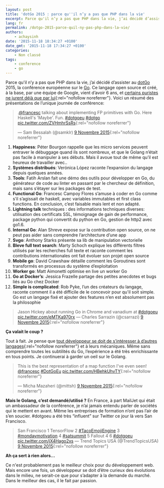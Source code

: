 ```yaml
---
layout: post
title: 'dotGo 2015 : parce qu''il n’y a pas que PHP dans la vie'
excerpt: Parce qu'il n’y a pas que PHP dans la vie, j’ai décidé d’assister au http://www.dotgo.eu/ 2015, la conférence européenne sur le https://golang.org/.
lang: fr
permalink: /dotgo-2015-parce-quil-ny-pas-php-dans-la-vie/
authors:
    - achaysinh
date: '2015-11-18 18:34:27 +0100'
date_gmt: '2015-11-18 17:34:27 +0100'
categories:
    - Non classé
tags:
    - conference
    - go
---
```


Parce qu'il n’y a pas que PHP dans la vie, j’ai décidé d’assister au [dotGo](http://www.dotgo.eu/) 2015, la conférence européenne sur le [Go](https://golang.org/). Ce langage open source et créé, à la base, par une équipe de Google, vient d’avoir 6 ans, et [certains puristes ne jurent déjà que par lui](https://www.quora.com/Is-Google-Go-worth-learning){:rel="nofollow noreferrer"}. Voici un résumé des présentations de l’unique journée de conférence:

> .[@francesc](https://twitter.com/francesc) talking about implementing FP primitives with Go. Here Haskell's 'Maybe'. Fun. [\#dotgoeu](https://twitter.com/hashtag/dotgoeu?src=hash) [\#dotgo](https://twitter.com/hashtag/dotgo?src=hash) [pic.twitter.com/ZVHmhrSsRs](https://t.co/ZVHmhrSsRs){:rel="nofollow noreferrer"}
>
> — Sam Bessalah (@samklr) [9 Novembre 2015](https://twitter.com/samklr/status/663665425373396992){:rel="nofollow noreferrer"}

1.  **Happiness**: Péter Bourgon rappelle que les micro services peuvent entraver le débuggage quand ils sont nombreux, et que le Golang n’était pas facile à manipuler à ses débuts. Mais il avoue tout de même qu’il est heureux de travailler avec..
2.  **Systèmes distribués**: Verónica López raconte l’expansion du langage depuis quelques années.
3.  **Tools**: Fatih Arslan fait une démo des outils pour développer en Go, du générateur de code au linter en passant par le chercheur de définition, mais sans s’étayer sur les packages de test.
4.  **Functional Go**: Francesc Campoy Flores s’amuse à coder en Go comme s’il s’agissait de haskell, avec variables immutables et first class functions. En conclusion, c’est faisable mais lent et non adapté.
5.  **Lightning talk** techniques : des informations techniques diverses: utilisation des certificats SSL, témoignage de gain de performance, package python qui convertit du python en Go, gestion de http2 avec go1.6.
6.  **Internal Go**: Alan Shreve expose sur la contribution open source, on ne peut pas aider sans comprendre l’architecture d’une app
7.  **Svgo**: Anthony Starks présente sa lib de manipulation vectorielle
8.  **Bleve full text search**: Marty Schoch explique les différents filtres utilisés par les recherches full texte et raconte comment les contributions internationales ont fait évoluer son projet open source
9.  **Mobile go**: David Crawshaw détaille comment les Goroutines sont transformés en processus du système d’exploitation
10. **Worker go**: Matt Aimonetti optimise en live un worker Go
11. **Go at Docker’s**: Jessica Frazelle partage des petites anecdotes et bugs liés au Go chez Docker
12. **Simple is complicated**: Rob Pyke, l’un des créateurs du langage, raconte comment il a été difficile de le concevoir pour qu'il soit simple. Go est un langage fixé et ajouter des features n’en est absolument pas la philosophie

> Jason Hickey about running Go in Chrome and vanadium at [\#dotgoeu](https://twitter.com/hashtag/dotgoeu?src=hash) [pic.twitter.com/eMTKa970rx](https://t.co/eMTKa970rx) — Charles Sarrazin (@csarrazi) [9 Novembre 2015](https://twitter.com/csarrazi/status/663720318154973185){:rel="nofollow noreferrer"}

**Ça valait le coup ?**

Tout à fait. Je pense que [tout développeur se doit de s’intéresser à d’autres langages](http://blog.teamtreehouse.com/learn-a-new-programming-language-every-year){:rel="nofollow noreferrer"} et à leurs mécaniques. Même sans comprendre toutes les subtilités du Go, l’expérience a été très enrichissante en tous points. Je continuerai à garder un oeil sur le Golang.

> This is the best representation of a map function I've even seen! [@francesc](https://twitter.com/francesc) [\#DotGoEu](https://twitter.com/hashtag/DotGoEu?src=hash) [pic.twitter.com/HBehkUhvTY](https://t.co/HBehkUhvTY){:rel="nofollow noreferrer"}
>
> — Micha Mazaheri (@mittsh) [9 Novembre 2015](https://twitter.com/mittsh/status/663663348312092672){:rel="nofollow noreferrer"}
>
>  

**Mais le Golang, c’est demandé/utilisé ?** En France, à part MailJet qui était un ambassadeur de la conférence, je n’ai jamais entendu parler de sociétés qui le mettent en avant. Même les entreprises de formation n’ont pas l’air de s’en soucier. \#dotgoeu a été très “influent” sur Twitter ce jour là vers San Francisco.

> San Francisco 1 TensorFlow 2 [\#TacoEmojiEngine](https://twitter.com/hashtag/TacoEmojiEngine?src=hash) 3 [\#mondaymotivation](https://twitter.com/hashtag/mondaymotivation?src=hash) 4 [\#satsummit](https://twitter.com/hashtag/satsummit?src=hash) 5 Fallout 4 6 [\#dotgoeu](https://twitter.com/hashtag/dotgoeu?src=hash) [pic.twitter.com/jX4Hago2xs](https://t.co/jX4Hago2xs) — Trend Topics USA (@TrendTopicsUSA) [9 Novembre 2015](https://twitter.com/TrendTopicsUSA/status/663749439241097217){:rel="nofollow noreferrer"}

**Ah ça sert à rien alors...**

Ce n'est probablement pas le meilleur choix pour du développement web. Mais encore une fois, un développeur se doit d’être curieux des évolutions dans le milieu, ne serait-ce que pour s’adapter à la demande du marché. Dans le meilleur des cas, il le fait par passion.
